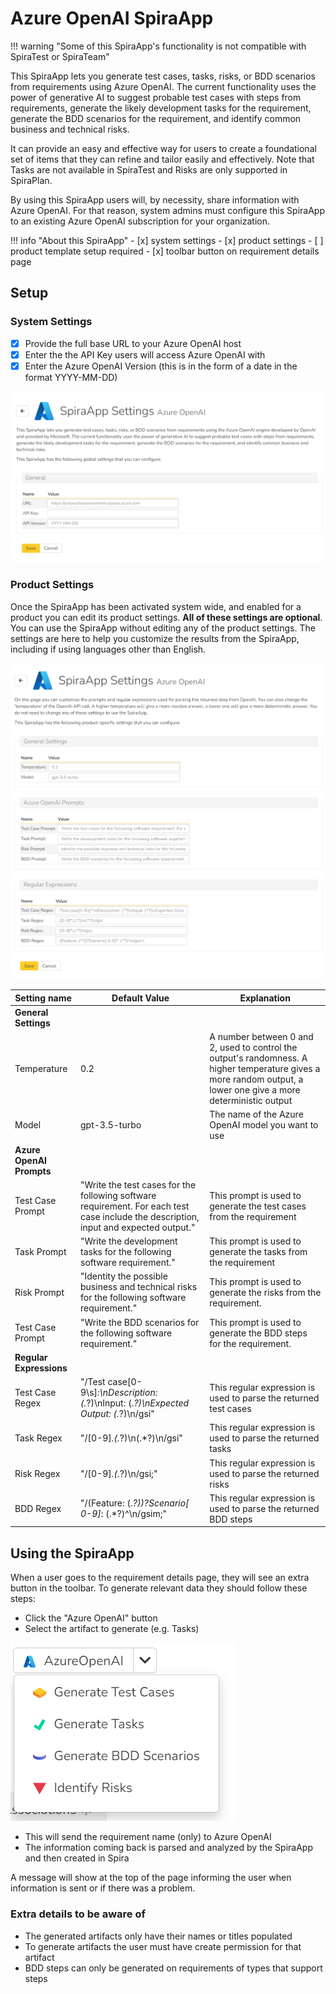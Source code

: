 # Azure OpenAI SpiraApp

!!! warning "Some of this SpiraApp's functionality is not compatible with SpiraTest or SpiraTeam"

This SpiraApp lets you generate test cases, tasks, risks, or BDD scenarios from requirements using Azure OpenAI. The current functionality uses the power of generative AI to suggest probable test cases with steps from requirements, generate the likely development tasks for the requirement, generate the BDD scenarios for the requirement, and identify common business and technical risks.

It can provide an easy and effective way for users to create a foundational set of items that they can refine and tailor easily and effectively. Note that Tasks are not available in SpiraTest and Risks are only supported in SpiraPlan.

By using this SpiraApp users will, by necessity, share information with Azure OpenAI. For that reason, system admins must configure this SpiraApp to an existing Azure OpenAI subscription for your organization.

!!! info "About this SpiraApp"
    - [x] system settings
    - [x] product settings 
    - [ ] product template setup required
    - [x] toolbar button on requirement details page

## Setup
### System Settings
- [x] Provide the full base URL to your Azure OpenAI host
- [x] Enter the the API Key users will access Azure OpenAI with
- [x] Enter the Azure OpenAI Version (this is in the form of a date in the format YYYY-MM-DD)

![system settings page](img/azureopenai-system-settings.png)

### Product Settings
Once the SpiraApp has been activated system wide, and enabled for a product you can edit its product settings. **All of these settings are optional**. You can use the SpiraApp without editing any of the product settings. The settings are here to help you customize the results from the SpiraApp, including if using languages other than English.

![product settings page](img/azureopenai-product-settings.png)

| Setting name            | Default Value                                                                                                                         | Explanation                                                                                                                                                      |
| ----------------------- | ------------------------------------------------------------------------------------------------------------------------------------- | ---------------------------------------------------------------------------------------------------------------------------------------------------------------- |
| **General Settings**    |                                                                                                                                       |                                                                                                                                                                  |
| Temperature             | 0.2                                                                                                                                   | A number between 0 and 2, used to control the output's randomness. A higher temperature gives a more random output, a lower one give a more deterministic output |
| Model                   | gpt-3.5-turbo                                                                                                                         | The name of the Azure OpenAI model you want to use                                                                                                                     |
| **Azure OpenAI Prompts**     |                                                                                                                                       |                                                                                                                                                                  |
| Test Case Prompt        | "Write the test cases for the following software requirement. For each test case include the description, input and expected output." | This prompt is used to generate the test cases from the requirement                                                                                              |
| Task Prompt             | "Write the development tasks for the following software requirement."                                                                 | This prompt is used to generate the tasks from the requirement                                                                                                   |
| Risk Prompt             | "Identity the possible business and technical risks for the following software requirement."                                          | This prompt is used to generate the risks from the requirement.                                                                                                  |
| Test Case Prompt        | "Write the BDD scenarios for the following software requirement."                                                                     | This prompt is used to generate the BDD steps for the requirement.                                                                                               |
| **Regular Expressions** |                                                                                                                                       |                                                                                                                                                                  |
| Test Case Regex         | "/Test case[0-9\s]*:\nDescription: (.*?)\nInput: (.*?)\nExpected Output: (.*?)\n/gsi"                                                 | This regular expression is used to parse the returned test cases                                                                                                 |
| Task Regex              | "/[0-9]*\.(.*?)\n(.*?)\n/gsi"                                                                                                         | This regular expression is used to parse the returned tasks                                                                                                      |
| Risk Regex              | "/[0-9]*\.(.*?)\n/gsi;"                                                                                                               | This regular expression is used to parse the returned risks                                                                                                      |
| BDD Regex               | "/(Feature: (.*?))?Scenario[ 0-9]*: (.*?)^\n/gsim;"                                                                                   | This regular expression is used to parse the returned BDD steps                                                                                                  |


## Using the SpiraApp
When a user goes to the requirement details page, they will see an extra button in the toolbar. To generate relevant data they should follow these steps:

- Click the "Azure OpenAI" button
- Select the artifact to generate (e.g. Tasks)

![toolbar button](img/azureopenai-toolbar-button.png)

- This will send the requirement name (only) to Azure OpenAI
- The information coming back is parsed and analyzed by the SpiraApp and then created in Spira

A message will show at the top of the page informing the user when information is sent or if there was a problem.

### Extra details to be aware of

- The generated artifacts only have their names or titles populated
- To generate artifacts the user must have create permission for that artifact
- BDD steps can only be generated on requirements of types that support steps